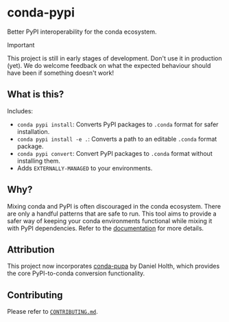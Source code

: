 # conda-pypi

Better PyPI interoperability for the conda ecosystem.

> [!IMPORTANT]
> This project is still in early stages of development. Don't use it in production (yet).
> We do welcome feedback on what the expected behaviour should have been if something doesn't work!

## What is this?

Includes:

- `conda pypi install`: Converts PyPI packages to `.conda` format for safer installation.
- `conda pypi install -e .`: Converts a path to an editable `.conda` format package.
- `conda pypi convert`: Convert PyPI packages to `.conda` format without installing them.
- Adds `EXTERNALLY-MANAGED` to your environments.

## Why?

Mixing conda and PyPI is often discouraged in the conda ecosystem.
There are only a handful patterns that are safe to run. This tool
aims to provide a safer way of keeping your conda environments functional
while mixing it with PyPI dependencies. Refer to the [documentation](docs/)
for more details.

## Attribution

This project now incorporates [conda-pupa](https://github.com/dholth/conda-pupa)
by Daniel Holth, which provides the core PyPI-to-conda conversion functionality.

## Contributing

Please refer to [`CONTRIBUTING.md`](/CONTRIBUTING.md).

